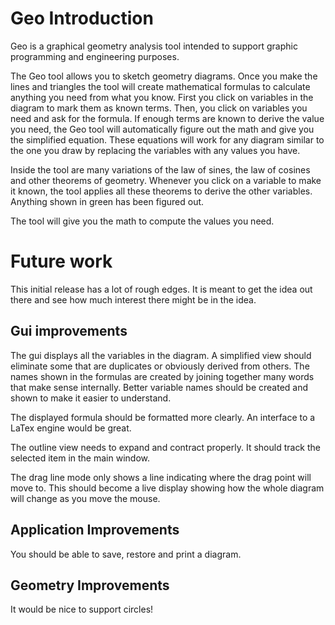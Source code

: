 # Geo Introduction

Geo is a graphical geometry analysis tool intended to support graphic programming and engineering purposes.

The Geo tool allows you to sketch geometry diagrams. 
Once you make the lines and triangles the tool will create mathematical formulas to calculate anything you need from what you know.
First you click on variables in the diagram to mark them as known terms.
Then, you click on variables you need and ask for the formula.
If enough terms are known to derive the value you need, the Geo tool will automatically
figure out the math and give you the simplified equation. 
These equations will work for any diagram similar to the one you draw by replacing the variables with any values you have.

Inside the tool are many variations of the law of sines, the law of cosines and other theorems of geometry.
Whenever you click on a variable to make it known, the tool applies all these theorems to derive the other variables.
Anything shown in green has been figured out. 

The tool will give you the math to compute the values you need.

# Future work

This initial release has a lot of rough edges. 
It is meant to get the idea out there and see how much interest there might be in the idea.

## Gui improvements

The gui displays all the variables in the diagram. A simplified view should eliminate some that are duplicates or obviously derived from others.
The names shown in the formulas are created by joining together many words that make sense internally. Better variable names should be
created and shown to make it easier to understand.

The displayed formula should be formatted more clearly. An interface to a LaTex engine would be great.

The outline view needs to expand and contract properly. It should track the selected item in the main window.

The drag line mode only shows a line indicating where the drag point will move to. This should become a live display showing how the whole diagram
will change as you move the mouse.

## Application Improvements

You should be able to save, restore and print a diagram.

## Geometry Improvements

It would be nice to support circles!



